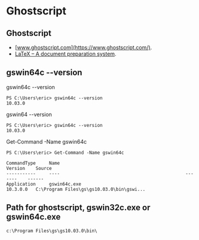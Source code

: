# Ghostscript 

## Ghostscript 

-  [www.ghostscript.com](https://www.ghostscript.com/).
-  [LaTeX – A document preparation system](https://www.latex-project.org/).

## gswin64c --version

gswin64c --version
```
PS C:\Users\eric> gswin64c --version
10.03.0
```

gswin64 --version
```
PS C:\Users\eric> gswin64c --version
10.03.0
```

Get-Command -Name gswin64c
```
PS C:\Users\eric> Get-Command -Name gswin64c

CommandType     Name                                               Version    Source
-----------     ----                                               -------    ------
Application     gswin64c.exe                                       10.3.0.0   C:\Program Files\gs\gs10.03.0\bin\gswi...
```


## Path for ghostscript, gswin32c.exe or gswin64c.exe

```
c:\Program Files\gs\gs10.03.0\bin\
```